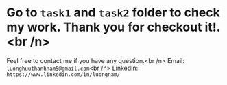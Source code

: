 # Go to `task1` and `task2` folder to check my work. Thank you for checkout it!.<br /n>
Feel free to contact me if you have any question.<br /n>
Email: `luonghuuthanhnam5@gmail.com`<br /n>
LinkedIn: `https://www.linkedin.com/in/luongnam/`
